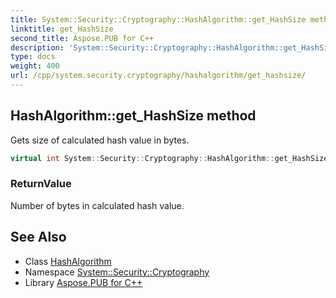 ```yaml
---
title: System::Security::Cryptography::HashAlgorithm::get_HashSize method
linktitle: get_HashSize
second_title: Aspose.PUB for C++
description: 'System::Security::Cryptography::HashAlgorithm::get_HashSize method. Gets size of calculated hash value in bytes in C++.'
type: docs
weight: 400
url: /cpp/system.security.cryptography/hashalgorithm/get_hashsize/
---
```

## HashAlgorithm::get_HashSize method


Gets size of calculated hash value in bytes.

```cpp
virtual int System::Security::Cryptography::HashAlgorithm::get_HashSize()
```


### ReturnValue

Number of bytes in calculated hash value.

## See Also

* Class [HashAlgorithm](../)
* Namespace [System::Security::Cryptography](../../)
* Library [Aspose.PUB for C++](../../../)
